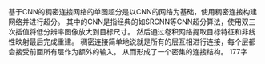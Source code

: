 基于CNN的稠密连接网络的单图超分是以CNN的网络为基础，使用稠密连接构建网络并进行超分。
其中的CNN是指经典的如SRCNN等CNN超分算法，使用双三次插值将低分辨率图像放大到目标尺寸。
然后通过卷积网络提取目标特征和非线性映射最后完成重建。
稠密连接简单地说就是所有的层互相进行连接，每个层都会接受前面所有层作为额外的输入。
从而形成了一个密集的连接结构。
177字